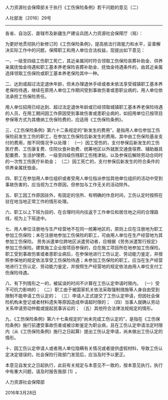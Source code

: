 人力资源社会保障部关于执行《工伤保险条例》若干问题的意见（二）

人社部发〔2016〕29号
___
各省、自治区、直辖市及新疆生产建设兵团人力资源社会保障厅（局）：

为更好地贯彻执行新修订的《工伤保险条例》，提高依法行政能力和水平，妥善解决实际工作中的问题，保障职工和用人单位合法权益，现提出如下意见：

一、一级至四级工伤职工死亡，其近亲属同时符合领取工伤保险丧葬补助金、供养亲属抚恤金待遇和职工基本养老保险丧葬补助金、抚恤金待遇条件的，由其近亲属选择领取工伤保险或职工基本养老保险其中一种。

二、达到或超过法定退休年龄，但未办理退休手续或者未依法享受城镇职工基本养老保险待遇，继续在原用人单位工作期间受到事故伤害或患职业病的，用人单位依法承担工伤保险责任。

用人单位招用已经达到、超过法定退休年龄或已经领取城镇职工基本养老保险待遇的人员，在用工期间因工作原因受到事故伤害或患职业病的，如招用单位已按项目参保等方式为其缴纳工伤保险费的，应适用《工伤保险条例》。

三、《工伤保险条例》第六十二条规定的“新发生的费用”，是指用人单位参加工伤保险前发生工伤的职工，在参加工伤保险后新发生的费用。其中由工伤保险基金支付的费用，按不同情况予以处理：
（一）因工受伤的，支付参保后新发生的工伤医疗费、工伤康复费、住院伙食补助费、统筹地区以外就医交通食宿费、辅助器具配置费、生活护理费、一级至四级伤残职工伤残津贴，以及参保后解除劳动合同时的一次性工伤医疗补助金；
（二）因工死亡的，支付参保后新发生的符合条件的供养亲属抚恤金。

四、职工在参加用人单位组织或者受用人单位指派参加其他单位组织的活动中受到事故伤害的，应当视为工作原因，但参加与工作无关的活动除外。

五、职工因工作原因驻外，有固定的住所、有明确的作息时间，工伤认定时按照在驻在地当地正常工作的情形处理。

六、职工以上下班为目的、在合理时间内往返于工作单位和居住地之间的合理路线，视为上下班途中。

七、用人单位注册地与生产经营地不在同一统筹地区的，原则上应在注册地为职工参加工伤保险；未在注册地参加工伤保险的职工，可由用人单位在生产经营地为其参加工伤保险。
劳务派遣单位跨地区派遣劳动者，应根据《劳务派遣暂行规定》参加工伤保险。建筑施工企业按项目参保的，应在施工项目所在地参加工伤保险。
职工受到事故伤害或者患职业病后，在参保地进行工伤认定、劳动能力鉴定，并按照参保地的规定依法享受工伤保险待遇；未参加工伤保险的职工，应当在生产经营地进行工伤认定、劳动能力鉴定，并按照生产经营地的规定依法由用人单位支付工伤保险待遇。

八、有下列情形之一的，被延误的时间不计算在工伤认定申请时限内。
（一）受不可抗力影响的；
（二）职工由于被国家机关依法采取强制措施等人身自由受到限制不能申请工伤认定的；
（三）申请人正式提交了工伤认定申请，但因社会保险机构未登记或者材料遗失等原因造成申请超时限的；
（四）当事人就确认劳动关系申请劳动仲裁或提起民事诉讼的；
（五）其他符合法律法规规定的情形。

九、《工伤保险条例》第六十七条规定的“尚未完成工伤认定的”，是指在《工伤保险条例》施行前遭受事故伤害或被诊断鉴定为职业病，且在工伤认定申请法定时限内（从《工伤保险条例》施行之日起算）提出工伤认定申请，尚未做出工伤认定的情形。

十、因工伤认定申请人或者用人单位隐瞒有关情况或者提供虚假材料，导致工伤认定决定错误的，社会保险行政部门发现后，应当及时予以更正。

本意见自发文之日起执行，此前有关规定与本意见不一致的，按本意见执行。执行中有重大问题，请及时报告我部 [1]  。

人力资源社会保障部

2016年3月28日